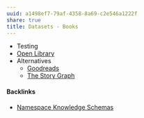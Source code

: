 ```yaml
---
uuid: a1498ef7-79af-4358-8a69-c2e546a1222f
share: true
title: Datasets - Books
---
```

* Testing
* [Open Library](/4ead51de-4419-4950-8466-92ee3780437d)
* Alternatives
	* [Goodreads](/24837821-abf9-4a79-8e11-f39d399b4a59)
	* [The Story Graph](/72a6abf7-ec72-41c7-969e-d1ba58496e03)

#### Backlinks

* [Namespace Knowledge Schemas](/98674655-97b4-4c2d-a7ce-4ae6967044ac)